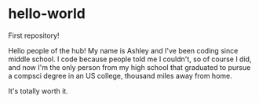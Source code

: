 # hello-world
First repository!

Hello people of the hub!
My name is Ashley and I've been coding since middle school. 
I code because people told me I couldn't, so of course I did, and now I'm the only person from my high school that graduated to pursue a compsci degree in an US college, thousand miles away from home.

It's totally worth it.
